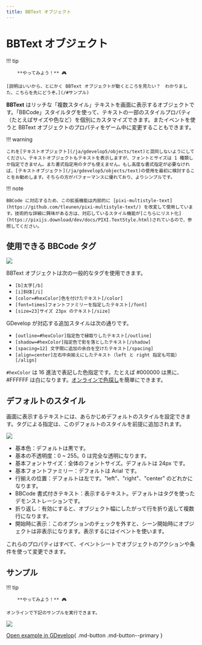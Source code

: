 ```yaml
---
title: BBText オブジェクト
---
```

# BBText オブジェクト

!!! tip

        **やってみよう！** 🎮

    [説明はいいから、とにかく BBText オブジェクトが動くところを見たい？　わかりました、こちらを先にどうぞ。](/#サンプル)


**BBText** はリッチな「複数スタイル」テキストを画面に表示するオブジェクトです。「BBCode」スタイルタグを使って、テキストの一部のスタイルプロパティ（たとえばサイズや色など）を個別にカスタマイズできます。またイベントを使うと BBText オブジェクトのプロパティをゲーム中に変更することもできます。

!!! warning

    これを[テキストオブジェクト](/ja/gdevelop5/objects/text)と混同しないようにしてください。テキストオブジェクトもテキストを表示しますが、フォントとサイズは 1 種類しか指定できません。また書式指定用のタグも使えません。もし高度な書式指定が必要なければ、[テキストオブジェクト](/ja/gdevelop5/objects/text)の使用を最初に検討することをお勧めします。そちらの方がパフォーマンスに優れており、よりシンプルです。

!!! note

    BBCode に対応するため、この拡張機能は内部的に [pixi-multistyle-text](https://github.com/tleunen/pixi-multistyle-text/) を改変して使用しています。技術的な詳細に興味がある方は、対応しているスタイル機能が[こちらにリスト化](https://pixijs.download/dev/docs/PIXI.TextStyle.html)されているので、参照してください。

## 使用できる BBCode タグ

![](/gdevelop5/objects/stylestag.png)

BBText オブジェクトは次の一般的なタグを使用できます。

  * `[b]太字[/b]`
  * `[i]斜体[/i]`
  * `[color=#hexColor]色を付けたテキスト[/color]`
  * `[font=times]フォントファミリーを指定したテキスト[/font]`
  * `[size=23]サイズ 23px のテキスト[/size]`

GDevelop が対応する追加スタイルは次の通りです。

  * `[outline=#hexColor]指定色で縁取りしたテキスト[/outline]`
  * `[shadow=#hexColor]指定色で影を落としたテキスト[/shadow]`
  * `[spacing=12] 文字間に追加の余白を空けたテキスト[/spacing]`
  * `[align=center]左右中央揃えにしたテキスト（left と right 指定も可能）[/align]`

`#hexColor` は 16 進法で表記した色指定です。たとえば #000000 は黒に、#FFFFFF は白になります。[オンラインで色探し](https://htmlcolorcodes.com/)を簡単にできます。

## デフォルトのスタイル

画面に表示するテキストには、あらかじめデフォルトのスタイルを設定できます。タグによる指定は、このデフォルトのスタイルを前提に追加されます。

![](/gdevelop5/objects/basestylebbtext.png)

  * 基本色：デフォルトは黒です。
  * 基本の不透明度：0 ~ 255。0 は完全な透明になります。
  * 基本フォントサイズ：全体のフォントサイズ。デフォルトは 24px です。
  * 基本フォントファミリー：デフォルトは Arial です。
  * 行揃えの位置：デフォルトは左です。"left"、"right"、"center" のどれかになります。
  * BBCode 書式付きテキスト：表示するテキスト。デフォルトはタグを使ったデモンストレーションです。
  * 折り返し：有効にすると、オブジェクト幅にしたがって行を折り返して複数行になります。
  * 開始時に表示：このオプションのチェックを外すと、シーン開始時にオブジェクトは非表示になります。表示するにはイベントを使います。

これらのプロパティはすべて、イベントシートでオブジェクトのアクションや条件を使って変更できます。

## サンプル

!!! tip

        **やってみよう！** 🎮

    オンラインで下記のサンプルを実行できます。

[![](/gdevelop5/objects/bbtext-example.jpg)](https://editor.gdevelop.io/?project=example://bbtext-object-demo)

[Open example in GDevelop](https://editor.gdevelop.io/?project=example://bbtext-object-demo){ .md-button .md-button--primary }